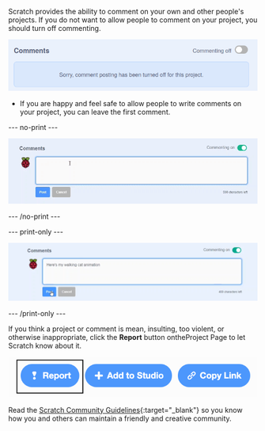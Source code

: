 Scratch provides the ability to comment on your own and other people's projects. If you do not want to allow people to comment on your project, you should turn off commenting.

![comments-off.png](images/comments-off.png)

- If you are happy and feel safe to allow people to write comments on your project, you can leave the first comment.

--- no-print ---

![add_comments.gif](images/add_comments.gif)

--- /no-print ---

--- print-only ---

![add_comments.png](images/add_comments.png)

--- /print-only ---

If you think a project or comment is mean, insulting, too violent, or otherwise inappropriate, click the **Report** button ontheProject Page to let Scratch know about it.

![Report.png](images/add_report.png)

Read the [Scratch Community Guidelines](https://scratch.mit.edu/community_guidelines){:target="_blank"} so you know how you and others can maintain a friendly and creative community.
